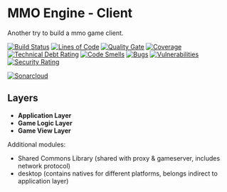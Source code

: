 # MMO Engine - Client

Another try to build a mmo game client.

[![Build Status](https://travis-ci.org/JuKu/mmo-engine-client.svg?branch=master)](https://travis-ci.org/JuKu/mmo-engine-client)
[![Lines of Code](https://sonarcloud.io/api/project_badges/measure?project=com.jukusoft%3Ammo-engine-client&metric=ncloc)](https://sonarcloud.io/dashboard/index/com.jukusoft%3Ammo-engine-client) 
[![Quality Gate](https://sonarcloud.io/api/project_badges/measure?project=com.jukusoft%3Ammo-engine-client&metric=alert_status)](https://sonarcloud.io/dashboard/index/com.jukusoft%3Ammo-engine-client) 
[![Coverage](https://sonarcloud.io/api/project_badges/measure?project=com.jukusoft%3Ammo-engine-client&metric=coverage)](https://sonarcloud.io/dashboard/index/com.jukusoft%3Ammo-engine-client) 
[![Technical Debt Rating](https://sonarcloud.io/api/project_badges/measure?project=com.jukusoft%3Ammo-engine-client&metric=sqale_index)](https://sonarcloud.io/dashboard/index/com.jukusoft%3Ammo-engine-client) 
[![Code Smells](https://sonarcloud.io/api/project_badges/measure?project=com.jukusoft%3Ammo-engine-client&metric=code_smells)](https://sonarcloud.io/dashboard/index/com.jukusoft%3Ammo-engine-client) 
[![Bugs](https://sonarcloud.io/api/project_badges/measure?project=com.jukusoft%3Ammo-engine-client&metric=bugs)](https://sonarcloud.io/dashboard/index/com.jukusoft%3Ammo-engine-client) 
[![Vulnerabilities](https://sonarcloud.io/api/project_badges/measure?project=com.jukusoft%3Ammo-engine-client&metric=vulnerabilities)](https://sonarcloud.io/dashboard/index/com.jukusoft%3Ammo-engine-client) 
[![Security Rating](https://sonarcloud.io/api/project_badges/measure?project=com.jukusoft%3Ammo-engine-client&metric=security_rating)](https://sonarcloud.io/dashboard/index/com.jukusoft%3Ammo-engine-client) 

[![Sonarcloud](https://sonarcloud.io/api/project_badges/quality_gate?project=com.jukusoft%3Ammo-engine-client)](https://sonarcloud.io/dashboard?id=com.jukusoft%3Ammo-engine-client)

## Layers

  - **Application Layer**
  - **Game Logic Layer**
  - **Game View Layer**
  
Additional modules:

  - Shared Commons Library (shared with proxy & gameserver, includes network protocol)
  - desktop (contains natives for different platforms, belongs indirect to application layer)